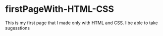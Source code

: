 # firstPageWith-HTML-CSS
This is my first page that I made only with HTML and CSS. I be able to take sugesstions
